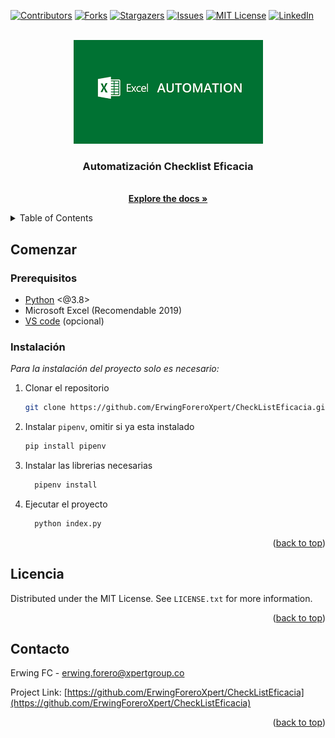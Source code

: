 <div id="top"></div>

[![Contributors][contributors-shield]][contributors-url]
[![Forks][forks-shield]][forks-url]
[![Stargazers][stars-shield]][stars-url]
[![Issues][issues-shield]][issues-url]
[![MIT License][license-shield]][license-url]
[![LinkedIn][linkedin-shield]][linkedin-url]

<br />
<div align="center">
  <a href="https://github.com/ErwingForeroXpert/CheckListEficacia">
    <img src="images/screenshot.png" alt="Logo">
  </a>

  <h3 align="center">Automatización Checklist Eficacia</h3>

  <p align="center">
    <br />
    <a href="https://github.com/othneildrew/Best-README-Template"><strong>Explore the docs »</strong></a>
    <br />
  </p>
</div>

<details>
  <summary>Table of Contents</summary>
  <ol>
    <li>
      <a href="#comenzar">Comenzar</a>
      <ul>
        <li><a href="#prerequisitos">Prerequisitos</a></li>
        <li><a href="#instalacion">Instalacion</a></li>
      </ul>
    </li>
    <li><a href="#contacto">Contacto</a></li>
  </ol>
</details>

## Comenzar

### Prerequisitos

* [Python](https://www.python.org/downloads/) <@3.8>
* Microsoft Excel (Recomendable 2019)
* [VS code](https://code.visualstudio.com/) (opcional)

### Instalación

_Para la instalación del proyecto solo es necesario:_

1. Clonar el repositorio
   ```sh
   git clone https://github.com/ErwingForeroXpert/CheckListEficacia.git
   ```
2. Instalar `pipenv`, omitir si ya esta instalado
   ```sh
   pip install pipenv
   ```
3. Instalar las librerias necesarias
   ```sh
     pipenv install
   ```
4. Ejecutar el proyecto
   ```sh
     python index.py
   ```

<p align="right">(<a href="#top">back to top</a>)</p>


## Licencia

Distributed under the MIT License. See `LICENSE.txt` for more information.

<p align="right">(<a href="#top">back to top</a>)</p>

## Contacto

Erwing FC  - erwing.forero@xpertgroup.co

Project Link: [https://github.com/ErwingForeroXpert/CheckListEficacia](https://github.com/ErwingForeroXpert/CheckListEficacia)

<p align="right">(<a href="#top">back to top</a>)</p>

<!-- MARKDOWN LINKS & IMAGES -->
<!-- https://www.markdownguide.org/basic-syntax/#reference-style-links -->
[contributors-shield]: https://img.shields.io/github/contributors/ErwingForeroXpert/CheckListEficacia
[contributors-url]: https://github.com/ErwingForeroXpert/CheckListEficacia/graphs/contributors
[forks-shield]: https://img.shields.io/github/forks/ErwingForeroXpert/CheckListEficacia
[forks-url]: https://github.com/ErwingForeroXpert/CheckListEficacia/network/members
[stars-shield]: https://img.shields.io/github/stars/ErwingForeroXpert/CheckListEficacia
[stars-url]: https://github.com/ErwingForeroXpert/CheckListEficacia/stargazers
[issues-shield]: https://img.shields.io/github/issues/ErwingForeroXpert/CheckListEficacia
[issues-url]: https://github.com/ErwingForeroXpert/CheckListEficacia/issues
[license-shield]: https://img.shields.io/github/license/ErwingForeroXpert/CheckListEficacia
[license-url]: https://github.com/ErwingForeroXpert/CheckListEficacia/blob/develop/LICENSE.txt
[linkedin-shield]: https://img.shields.io/badge/-Linkedin-blue
[linkedin-url]: https://www.linkedin.com/in/erwing-forero-castro-586781133
[product-screenshot]: images/screenshot.png
